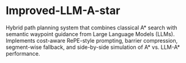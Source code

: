 # Improved-LLM-A-star
Hybrid path planning system that combines classical A* search with semantic waypoint guidance from Large Language Models (LLMs). Implements cost-aware RePE-style prompting, barrier compression, segment-wise fallback, and side-by-side simulation of A* vs. LLM-A* performance.
